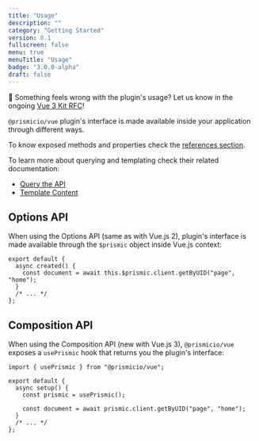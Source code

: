 ```yaml
---
title: "Usage"
description: ""
category: "Getting Started"
version: 0.1
fullscreen: false
menu: true
menuTitle: "Usage"
badge: "3.0.0-alpha"
draft: false
---
```


<d-alert type="info">

🤔 Something feels wrong with the plugin's usage? Let us know in the ongoing [Vue 3 Kit RFC](https://github.com/prismicio/prismic-vue/issues/46)!

</d-alert>

`@prismicio/vue` plugin's interface is made available inside your application through different ways.

To know exposed methods and properties check the [references section](./references#exposed-interface).

To learn more about querying and templating check their related documentation:

- [Query the API](https://prismic.io/docs/technologies/vue-query?utm_campaign=devexp&utm_source=vuejs3tmpdoc&utm_medium=vuejsquerydoc)
- [Template Content](https://prismic.io/docs/technologies/vue-template-content?utm_campaign=devexp&utm_source=vuejs3tmpdoc&utm_medium=vuejstemplatedoc)

## Options API

When using the Options API (same as with Vue.js 2), plugin's interface is made available through the `$prismic` object inside Vue.js context:

```javascript[src/views/index.vue]
export default {
  async created() {
    const document = await this.$prismic.client.getByUID("page", "home");
  }
  /* ... */
};
```

## Composition API

When using the Composition API (new with Vue.js 3), `@prismicio/vue` exposes a `usePrismic` hook that returns you the plugin's interface:

```javascript[src/views/index.vue]
import { usePrismic } from "@prismicio/vue";

export default {
  async setup() {
    const prismic = usePrismic();

    const document = await prismic.client.getByUID("page", "home");
  }
  /* ... */
};
```
